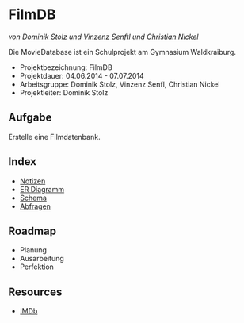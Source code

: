 # FilmDB
*von [Dominik Stolz](//github.com/VoidCatz) und [Vinzenz Senftl](//github.com/vinzzenzz) und [Christian Nickel](//github.com/christiannickel)*

Die MovieDatabase ist ein Schulprojekt am Gymnasium Waldkraiburg.

* Projektbezeichnung: FilmDB
* Projektdauer: 04.06.2014 - 07.07.2014
* Arbeitsgruppe: Dominik Stolz, Vinzenz Senfl, Christian Nickel
* Projektleiter: Dominik Stolz

## Aufgabe
Erstelle eine Filmdatenbank.

## Index
* [Notizen](/Notizen.md)
* [ER Diagramm](/ER.md)
* [Schema](/Schema.md)
* [Abfragen](/Abfragen.md)

## Roadmap
* Planung
* Ausarbeitung
* Perfektion

## Resources
* [IMDb](http://www.imdb.com/)

